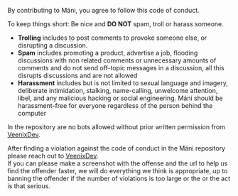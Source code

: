 By contributing to Máni, you agree to follow this code of conduct.

To keep things short: Be nice and **DO NOT** spam, troll or harass someone.

- **Trolling** includes to post comments to provoke someone else, or disrupting a discussion.
- **Spam** includes promoting a product, advertise a job, flooding discussions with non related comments or unnecessary amounts of comments and do not send off-topic messages in a discussion, all this disrupts discussions and are not allowed
- **Harassment** includes but is not limited to sexual language and imagery, deliberate intimidation, stalking, name-calling, unwelcome attention, libel, and any malicious hacking or social engineering. Máni should be harassment-free for everyone regardless of the person behind the computer

In the repository are no bots allowed without prior written permission from [VeenixDev](https://github.com/VeenixDev).

After finding a violation against the code of conduct in the Máni repository please reach out to [VeenixDev](https://github.com/VeenixDev).  
If you can please make a screenshot with the offense and the url to help us find the offender faster, we will do everything we think is appropriate, up to banning the offender if the number of violations is too large or the or the act is that serious.